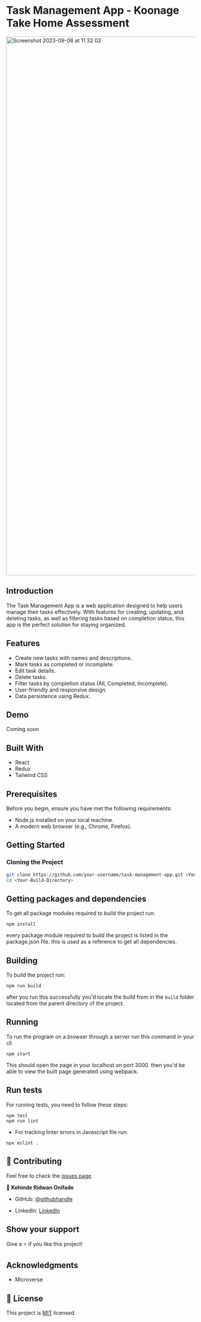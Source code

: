 
# Task Management App - Koonage Take Home Assessment
<img width="1440" alt="Screenshot 2023-09-06 at 11 32 02" src="https://github.com/kendoriddy/koonage-task-management/assets/86082070/2b9aba7a-fec4-43ca-b0f2-3810b2e517c8">

## Introduction


The Task Management App is a web application designed to help users manage their tasks effectively. With features for creating, updating, and deleting tasks, as well as filtering tasks based on completion status, this app is the perfect solution for staying organized.

## Features

- Create new tasks with names and descriptions.
- Mark tasks as completed or incomplete.
- Edit task details.
- Delete tasks.
- Filter tasks by completion status (All, Completed, Incomplete).
- User-friendly and responsive design.
- Data persistence using Redux.

## Demo

Coming soon

## Built With

- React
- Redux
- Tailwind CSS

## Prerequisites

Before you begin, ensure you have met the following requirements:

- Node.js installed on your local machine.
- A modern web browser (e.g., Chrome, Firefox).

## Getting Started

### Cloning the Project

```bash
git clone https://github.com/your-username/task-management-app.git <Your-Build-Directory>
cd <Your-Build-Directory>

```

## Getting packages and dependencies

To get all package modules required to build the project run:

```
npm install
```

every package module required to build the project is listed in the package.json file. this is used as a reference to get all dependencies.

## Building

To build the project run:

```
npm run build
```

after you run this successfully you'd locate the build from in the ```build``` folder located from the parent directory of the project.

## Running

To run the program on a browser through a server run this command in your cli

```
npm start
```

This should open the page in your localhost on port 3000. then you'd be able to view the built page generated using webpack.

## Run tests

For running tests, you need to follow these steps:

```
npm test
npm run lint
```

- For tracking linter errors in Javascript file run:

```
npx eslint .
```

## 🤝 Contributing

Feel free to check the [issues page](../../issues/).

👤 **Kehinde Ridwan Onifade**

- GitHub: [@githubhandle](https://github.com/kendoriddy)

- LinkedIn: [LinkedIn](https://www.linkedin.com/in/kehindeonifade)

## Show your support

Give a ⭐️ if you like this project!

## Acknowledgments

- Microverse

## 📝 License

This project is [MIT](./MIT.md) licensed.
